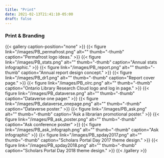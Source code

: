 ```yaml
---
title: "Print"
date: 2021-02-13T21:41:10-05:00
draft: false
---
```


### Print & Branding

{{< gallery caption-position="none" >}}
{{< figure link="/images/PB_permafrost.png" alt="" thumb="-thumb" caption="Permafrost logo ideas." >}}
{{< figure link="/images/PB_stats.png" alt="" thumb="-thumb" caption="Annual stats infographic." >}}
{{< figure link="/images/PB_report.png" alt="" thumb="-thumb" caption="Annual report design concept." >}}
{{< figure link="/images/PB_dr1.png" alt="" thumb="-thumb" caption="Report cover page." >}}
{{< figure link="/images/PB_olrc.png" alt="" thumb="-thumb" caption="Ontario Library Research Cloud logo and log in page." >}}
{{< figure link="/images/PB_dataverse.png" alt="" thumb="-thumb" caption="Dataverse one pager." >}}
{{< figure link="/images/PB_dataverse_onepage.png" alt="" thumb="-thumb" caption="Dataverse poster." >}}
{{< figure link="/images/PB_ask.png" alt="" thumb="-thumb" caption="Ask a librarian promotional poster." >}}
{{< figure link="/images/PB_ask_poster.png" alt="" thumb="-thumb" caption="Ask conference poster" >}}
{{< figure link="/images/PB_ask_infograph.png" alt="" thumb="-thumb" caption="Ask infographic" >}}
{{< figure link="/images/PB_spday2017.png" alt="" thumb="-thumb" caption="Scholars Portal Day 2017 theme design." >}}
{{< figure link="/images/PB_spday2018.png" alt="" thumb="-thumb" caption="Scholars Portal Day 2018 theme design." >}}
{{< /gallery >}}
